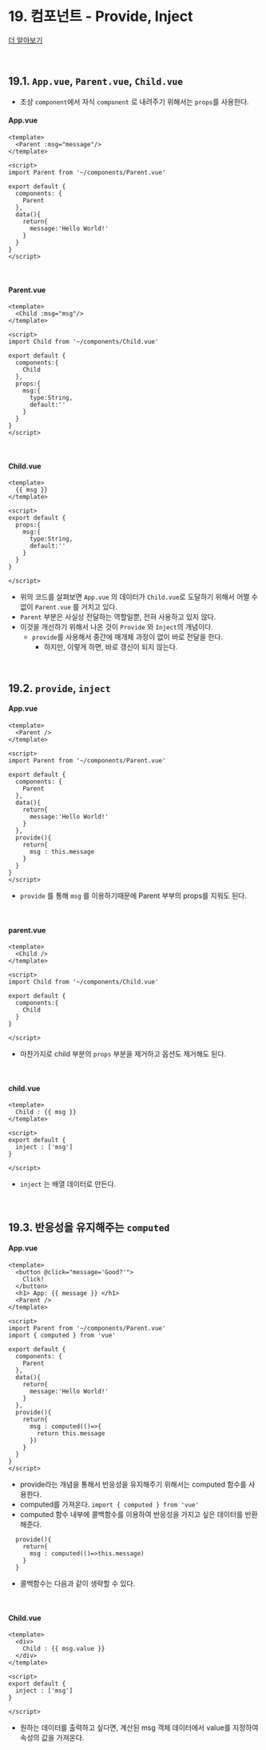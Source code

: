 # 19. 컴포넌트 - Provide, Inject

[더 알아보기](https://kr.vuejs.org/v2/guide/components.html)

<br/>

## 19.1. `App.vue`, `Parent.vue`, `Child.vue`

- 조상 `component`에서 자식 `component` 로 내려주기 위해서는 `props`를 사용한다.

#### App.vue

```vue
<template>
  <Parent :msg="message"/>
</template>

<script>
import Parent from '~/components/Parent.vue'

export default {
  components: {
    Parent
  },
  data(){
    return{
      message:'Hello World!'
    }
  }
}
</script>
```

<br/>

#### Parent.vue

```vue
<template>
  <Child :msg="msg"/>
</template>

<script>
import Child from '~/components/Child.vue'

export default {
  components:{
    Child
  },
  props:{
    msg:{
      type:String,
      default:''
    }
  }
}
</script>
```

<br/>

#### Child.vue

```vue
<template>
  {{ msg }}
</template>

<script>
export default {
  props:{
    msg:{
      type:String,
      default:''
    }
  }
}

</script>
```

- 위의 코드를 살펴보면 `App.vue` 의 데이터가 `Child.vue`로 도달하기 위해서 어쩔 수 없이 `Parent.vue` 를 거치고 있다.
- `Parent` 부분은 사실상 전달하는 역할일뿐, 전혀 사용하고 있지 않다.
- 이것을 개선하기 위해서 나온 것이 `Provide` 와 `Inject`의 개념이다.
  - `provide`를 사용해서 중간에 매개체 과정이 없이 바로 전달을 한다.
    - 하지만, 이렇게 하면, 바로 갱신이 되지 않는다. 

<br/>

## 19.2. `provide`, `inject`

#### App.vue

```vue
<template>
  <Parent />
</template>

<script>
import Parent from '~/components/Parent.vue'

export default {
  components: {
    Parent
  },
  data(){
    return{
      message:'Hello World!'
    }
  },
  provide(){
    return{
      msg : this.message
    }
  }
}
</script>
```

- `provide` 를 통해 `msg` 를 이용하기때문에 Parent 부부의 props를 지워도 된다.

<br/>

#### parent.vue

```vue
<template>
  <Child />
</template>

<script>
import Child from '~/components/Child.vue'

export default {
  components:{
    Child
  }
}

</script>
```

- 마찬가지로 child 부분의 `props` 부분을 제거하고 옵션도 제거해도 된다.

<br/>

#### child.vue

```vue
<template>
  Child : {{ msg }}
</template>

<script>
export default {
  inject : ['msg']
}

</script>
```

- `inject` 는 배열 데이터로 만든다.

<br/>

## 19.3. 반응성을 유지해주는 `computed`

#### App.vue

```vue
<template>
  <button @click="message='Good?'">
    Click!
  </button>
  <h1> App: {{ message }} </h1>
  <Parent />
</template>

<script>
import Parent from '~/components/Parent.vue'
import { computed } from 'vue'

export default {
  components: {
    Parent
  },
  data(){
    return{
      message:'Hello World!'
    }
  },
  provide(){
    return{
      msg : computed(()=>{
        return this.message
      })
    }
  }
}
</script>
```

- provide라는 개념을 통해서 반응성을 유지해주기 위해서는 computed 함수를 사용한다.
- computed를 가져온다. `import { computed } from 'vue'`
- computed 함수 내부에 콜백함수를 이용하여 반응성을 가지고 싶은 데이터를 반환해준다.

```vue
  provide(){
    return{
      msg : computed(()=>this.message)
    }
  }
```

- 콜백함수는 다음과 같이 생략할 수 있다. 

<br/>

#### Child.vue

```vue
<template>
  <div>
    Child : {{ msg.value }}
  </div>
</template>

<script>
export default {
  inject : ['msg']
}

</script>
```

- 원하는 데이터를 출력하고 싶다면, 계산된 msg 객체 데이터에서 value를 지정하여 속성의 값을 가져온다.

<br/>

